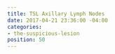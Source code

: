 ```yaml
---
title: TSL Axillary Lymph Nodes
date: 2017-04-21 23:36:00 -04:00
categories:
- the-suspicious-lesion
position: 50
---
```


